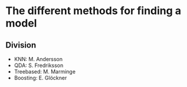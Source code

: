 # The different methods for finding a model

## Division

- KNN: M. Andersson
- QDA: S. Fredriksson
- Treebased: M. Marminge
- Boosting: E. Glöckner
